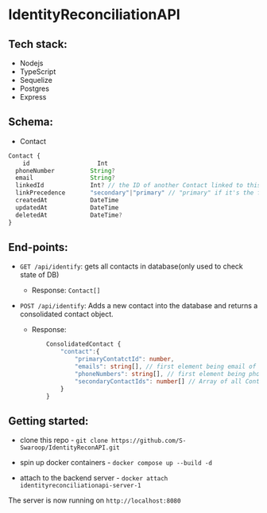 # IdentityReconciliationAPI

## Tech stack:

- Nodejs
- TypeScript
- Sequelize
- Postgres
- Express

## Schema:

- Contact

```TypeScript
Contact {
	id                   Int
  phoneNumber          String?
  email                String?
  linkedId             Int? // the ID of another Contact linked to this one
  linkPrecedence       "secondary"|"primary" // "primary" if it's the first Contact in the link
  createdAt            DateTime
  updatedAt            DateTime
  deletedAt            DateTime?
}
```

## End-points:

- `GET /api/identify`: gets all contacts in database(only used to check state of DB)

  - Response: `Contact[]`

- `POST /api/identify`: Adds a new contact into the database and returns a consolidated contact object.
  - Response:
    ```TypeScript
        ConsolidatedContact {
            "contact":{
                "primaryContatctId": number,
                "emails": string[], // first element being email of primary contact
                "phoneNumbers": string[], // first element being phoneNumber of primary contact
                "secondaryContactIds": number[] // Array of all Contact IDs that are "secondary" to the primary contact
            }
        }
    ```

## Getting started:

- clone this repo - `git clone https://github.com/S-Swaroop/IdentityReconAPI.git`

- spin up docker containers - `docker compose up --build -d`

- attach to the backend server - `docker attach identityreconciliationapi-server-1`

The server is now running on `http://localhost:8080`
